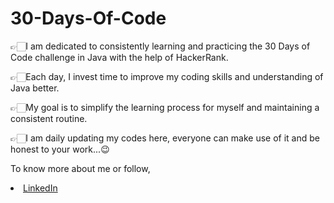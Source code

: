 # 30-Days-Of-Code

👉🏻I am dedicated to consistently learning and practicing the 30 Days of Code challenge in Java with the help of HackerRank.

👉🏻Each day, I invest time to improve my coding skills and understanding of Java better. 

👉🏻My goal is to simplify the learning process for myself and maintaining a consistent routine.

👉🏻I am daily updating my codes here, everyone can make use of it and be honest to your work...😉

To know more about me or follow,

<li><a href="http://www.linkedin.com/in/Akilesh--S">LinkedIn</a>  
